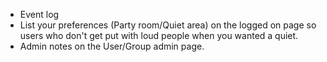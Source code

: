 - Event log
- List your preferences (Party room/Quiet area) on the logged on page so users who don't get put with loud people when you wanted a quiet.
- Admin notes on the User/Group admin page.
